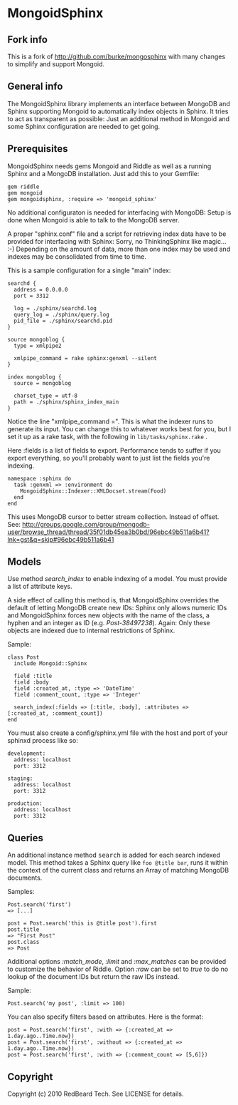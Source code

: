 # MongoidSphinx

## Fork info

This is a fork of http://github.com/burke/mongosphinx with many changes to simplify and support Mongoid.

## General info

The MongoidSphinx library implements an interface between MongoDB and Sphinx 
supporting Mongoid to automatically index objects in Sphinx. It tries to
act as transparent as possible: Just an additional method in Mongoid
and some Sphinx configuration are needed to get going.

## Prerequisites

MongoidSphinx needs gems Mongoid and Riddle as well as a running Sphinx
and a MongoDB installation. Just add this to your Gemfile:

    gem riddle
    gem mongoid
    gem mongoidsphinx, :require => 'mongoid_sphinx'

No additional configuraton is needed for interfacing with MongoDB: Setup is
done when Mongoid is able to talk to the MongoDB server.

A proper "sphinx.conf" file and a script for retrieving index data have to
be provided for interfacing with Sphinx: Sorry, no ThinkingSphinx like
magic... :-) Depending on the amount of data, more than one index may be used
and indexes may be consolidated from time to time.

This is a sample configuration for a single "main" index:

    searchd {
      address = 0.0.0.0
      port = 3312

      log = ./sphinx/searchd.log
      query_log = ./sphinx/query.log
      pid_file = ./sphinx/searchd.pid
    }

    source mongoblog {
      type = xmlpipe2
  
      xmlpipe_command = rake sphinx:genxml --silent
    }

    index mongoblog {
      source = mongoblog

      charset_type = utf-8
      path = ./sphinx/sphinx_index_main
    }

Notice the line "xmlpipe_command =". This is what the indexer runs to generate 
its input. You can change this to whatever works best for you, but I set it up as 
a rake task, with the following in `lib/tasks/sphinx.rake` .

Here :fields is a list of fields to export. Performance tends to suffer if you export
everything, so you'll probably want to just list the fields you're indexing.

    namespace :sphinx do
      task :genxml => :environment do
        MongoidSphinx::Indexer::XMLDocset.stream(Food)
      end
    end

This uses MongoDB cursor to better stream collection. Instead of offset. See: http://groups.google.com/group/mongodb-user/browse_thread/thread/35f01db45ea3b0bd/96ebc49b511a6b41?lnk=gst&q=skip#96ebc49b511a6b41

## Models

Use method _search_index_ to enable indexing of a model. You must provide a list of
attribute keys.

A side effect of calling this method is, that MongoidSphinx overrides the
default of letting MongoDB create new IDs: Sphinx only allows numeric IDs and
MongoidSphinx forces new objects with the name of the class, a hyphen and an
integer as ID (e.g. _Post-38497238_). Again: Only these objects are
indexed due to internal restrictions of Sphinx.

Sample:

    class Post
      include Mongoid::Sphinx

      field :title
      field :body
      field :created_at, :type => 'DateTime'
      field :comment_count, :type => 'Integer'

      search_index(:fields => [:title, :body], :attributes => [:created_at, :comment_count])
    end

You must also create a config/sphinx.yml file with the host and port of your sphinxd process like so:

    development:
      address: localhost
      port: 3312
      
    staging:
      address: localhost
      port: 3312
      
    production:
      address: localhost
      port: 3312

## Queries

An additional instance method <tt>search</tt> is added for each
search indexed model. This method takes a Sphinx query like
`foo @title bar`, runs it within the context of the current class and returns
an Array of matching MongoDB documents.

Samples:

    Post.search('first')
    => [...]
    
    post = Post.search('this is @title post').first
    post.title
    => "First Post"
    post.class
    => Post

Additional options _:match_mode_, _:limit_ and
_:max_matches_ can be provided to customize the behavior of Riddle.
Option _:raw_ can be set to _true_ to do no lookup of the
document IDs but return the raw IDs instead.

Sample:

    Post.search('my post', :limit => 100)
    
You can also specify filters based on attributes. Here is the format:

    post = Post.search('first', :with => {:created_at => 1.day.ago..Time.now})
    post = Post.search('first', :without => {:created_at => 1.day.ago..Time.now})
    post = Post.search('first', :with => {:comment_count => [5,6]})

## Copyright

Copyright (c) 2010 RedBeard Tech. See LICENSE for details.
